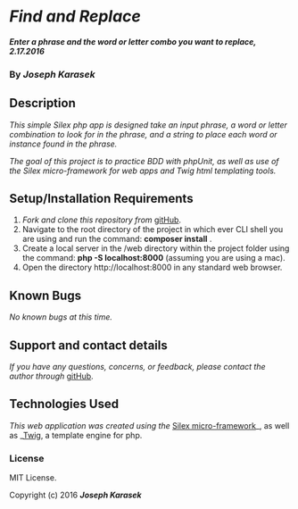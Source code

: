 # _Find and Replace_

#### _Enter a phrase and the word or letter combo you want to replace, 2.17.2016_

### By _**Joseph Karasek**_

## Description

_This simple Silex php app is designed take an input phrase, a word or letter combination to look for in the phrase, and a string to place each word or instance found in the phrase._

_The goal of this project is to practice BDD with phpUnit, as well as use of the Silex micro-framework for web apps and Twig html templating tools._

## Setup/Installation Requirements

1. _Fork and clone this repository from_ [gitHub](https://github.com/joekarasek/epicodus-php-find_and_replace.git).
2. Navigate to the root directory of the project in which ever CLI shell you are using and run the command: __composer install__ .
3. Create a local server in the /web directory within the project folder using the command: __php -S localhost:8000__ (assuming you are using a mac).
4. Open the directory http://localhost:8000 in any standard web browser.

## Known Bugs

_No known bugs at this time._

## Support and contact details

_If you have any questions, concerns, or feedback, please contact the author through_ [gitHub](https://github.com/joekarasek/epicodus-php-find_and_replace.git).

## Technologies Used

_This web application was created using the_  [Silex micro-framework](http://silex.sensiolabs.org/)_, as well as _[Twig](http://twig.sensiolabs.org/), a template engine for php.

### License

MIT License.

Copyright (c) 2016 **_Joseph Karasek_**
